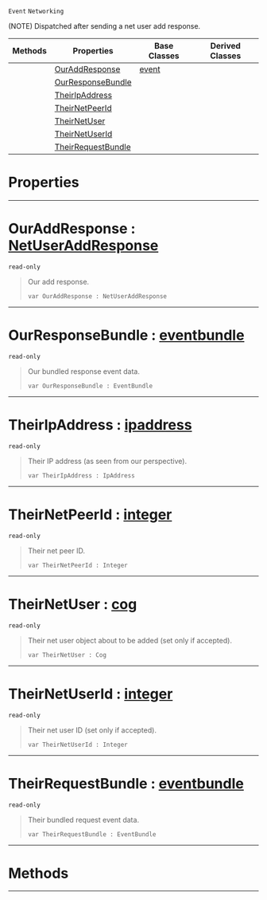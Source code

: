  `Event` `Networking`



(NOTE) Dispatched after sending a net user add response.

|Methods|Properties|Base Classes|Derived Classes|
|---|---|---|---|
| |[ OurAddResponse](https://github.com/PlasmaEngine/PlasmaDocs/blob/master/code_reference/class_reference/netpeersentuseraddresponse.markdown#ouraddresponse-plasma-engi)|[event](https://github.com/PlasmaEngine/PlasmaDocs/blob/master/code_reference/class_reference/event.markdown)| |
| |[ OurResponseBundle](https://github.com/PlasmaEngine/PlasmaDocs/blob/master/code_reference/class_reference/netpeersentuseraddresponse.markdown#ourresponsebundle-plasma-e)| | |
| |[ TheirIpAddress](https://github.com/PlasmaEngine/PlasmaDocs/blob/master/code_reference/class_reference/netpeersentuseraddresponse.markdown#theiripaddress-plasma-engi)| | |
| |[ TheirNetPeerId](https://github.com/PlasmaEngine/PlasmaDocs/blob/master/code_reference/class_reference/netpeersentuseraddresponse.markdown#theirnetpeerid-plasma-engi)| | |
| |[ TheirNetUser](https://github.com/PlasmaEngine/PlasmaDocs/blob/master/code_reference/class_reference/netpeersentuseraddresponse.markdown#theirnetuser-plasma-engine)| | |
| |[ TheirNetUserId](https://github.com/PlasmaEngine/PlasmaDocs/blob/master/code_reference/class_reference/netpeersentuseraddresponse.markdown#theirnetuserid-plasma-engi)| | |
| |[ TheirRequestBundle](https://github.com/PlasmaEngine/PlasmaDocs/blob/master/code_reference/class_reference/netpeersentuseraddresponse.markdown#theirrequestbundle-plasma)| | |


 #  Properties


---  
 #  OurAddResponse : [NetUserAddResponse](https://github.com/PlasmaEngine/PlasmaDocs/blob/master/code_reference/enum_reference.markdown#netuseraddresponse)

 `read-only`

> Our add response.
> ``` lang=cpp, name=Lightning
> var OurAddResponse : NetUserAddResponse


---  
 #  OurResponseBundle : [eventbundle](https://github.com/PlasmaEngine/PlasmaDocs/blob/master/code_reference/class_reference/eventbundle.markdown)

 `read-only`

> Our bundled response event data.
> ``` lang=cpp, name=Lightning
> var OurResponseBundle : EventBundle


---  
 #  TheirIpAddress : [ipaddress](https://github.com/PlasmaEngine/PlasmaDocs/blob/master/code_reference/class_reference/ipaddress.markdown)

 `read-only`

> Their IP address (as seen from our perspective).
> ``` lang=cpp, name=Lightning
> var TheirIpAddress : IpAddress


---  
 #  TheirNetPeerId : [integer](https://github.com/PlasmaEngine/PlasmaDocs/blob/master/code_reference/lightning_base_types/integer.markdown)

 `read-only`

> Their net peer ID.
> ``` lang=cpp, name=Lightning
> var TheirNetPeerId : Integer


---  
 #  TheirNetUser : [cog](https://github.com/PlasmaEngine/PlasmaDocs/blob/master/code_reference/class_reference/cog.markdown)

 `read-only`

> Their net user object about to be added (set only if accepted).
> ``` lang=cpp, name=Lightning
> var TheirNetUser : Cog


---  
 #  TheirNetUserId : [integer](https://github.com/PlasmaEngine/PlasmaDocs/blob/master/code_reference/lightning_base_types/integer.markdown)

 `read-only`

> Their net user ID (set only if accepted).
> ``` lang=cpp, name=Lightning
> var TheirNetUserId : Integer


---  
 #  TheirRequestBundle : [eventbundle](https://github.com/PlasmaEngine/PlasmaDocs/blob/master/code_reference/class_reference/eventbundle.markdown)

 `read-only`

> Their bundled request event data.
> ``` lang=cpp, name=Lightning
> var TheirRequestBundle : EventBundle


---  
 #  Methods


---  
 

 